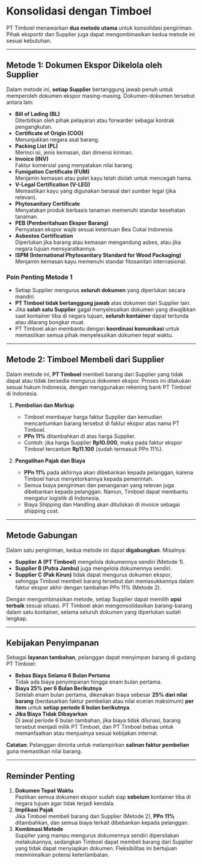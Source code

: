 # Konsolidasi dengan Timboel

PT Timboel menawarkan **dua metode utama** untuk konsolidasi pengiriman. Pihak eksportir dan Supplier juga dapat mengombinasikan kedua metode ini sesuai kebutuhan.


---

## Metode 1: Dokumen Ekspor Dikelola oleh Supplier

Dalam metode ini, **setiap Supplier** bertanggung jawab penuh untuk memperoleh dokumen ekspor masing-masing. Dokumen-dokumen tersebut antara lain:

- **Bill of Lading (BL)**  
  Diterbitkan oleh pihak pelayaran atau forwarder sebagai kontrak pengangkutan.
- **Certificate of Origin (COO)**  
  Menunjukkan negara asal barang.
- **Packing List (PL)**  
  Merinci isi, jenis kemasan, dan dimensi kiriman.
- **Invoice (INV)**  
  Faktur komersial yang menyatakan nilai barang.
- **Fumigation Certificate (FUM)**  
  Menjamin kemasan atau palet kayu telah diolah untuk mencegah hama.
- **V-Legal Certification (V-LEG)**  
  Memastikan kayu yang digunakan berasal dari sumber legal (jika relevan).
- **Phytosanitary Certificate**  
  Menyatakan produk berbasis tanaman memenuhi standar kesehatan tanaman.
- **PEB (Pemberitahuan Ekspor Barang)**  
  Pernyataan ekspor wajib sesuai ketentuan Bea Cukai Indonesia.
- **Asbestos Certification**  
  Diperlukan jika barang atau kemasan mengandung asbes, atau jika negara tujuan mensyaratkannya.
- **ISPM (International Phytosanitary Standard for Wood Packaging)**  
  Menjamin kemasan kayu memenuhi standar fitosanitari internasional.

### Poin Penting Metode 1
- Setiap Supplier mengurus **seluruh dokumen** yang diperlukan secara mandiri.  
- **PT Timboel tidak bertanggung jawab** atas dokumen dari Supplier lain.  
- Jika **salah satu Supplier** gagal menyelesaikan dokumen yang diwajibkan saat kontainer tiba di negara tujuan, **seluruh kontainer** dapat tertunda atau dilarang bongkar muat.  
- PT Timboel akan membantu dengan **koordinasi komunikasi** untuk memastikan semua pihak menyelesaikan dokumen tepat waktu.

---

## Metode 2: Timboel Membeli dari Supplier

Dalam metode ini, **PT Timboel** membeli barang dari Supplier yang tidak dapat atau tidak bersedia mengurus dokumen ekspor. Proses ini dilakukan sesuai hukum Indonesia, dengan menggunakan rekening bank PT Timboel di Indonesia.

1. **Pembelian dan Markup**  
   - Timboel membayar harga faktur Supplier dan kemudian mencantumkan barang tersebut di faktur ekspor atas nama PT Timboel.  
   - **PPn 11%** ditambahkan di atas harga Supplier.  
   - Contoh: jika harga Supplier **Rp10.000**, maka pada faktur ekspor Timboel tercantum **Rp11.100** (sudah termasuk PPn 11%).

2. **Pengalihan Pajak dan Biaya**  
   - **PPn 11%** pada akhirnya akan dibebankan kepada pelanggan, karena Timboel harus menyetorkannya kepada pemerintah.  
   - Semua biaya pengiriman dan penanganan yang relevan juga dibebankan kepada pelanggan. Namun, Timboel dapat membantu mengatur logistik di Indonesia.
   - Biaya Shipping dan Handling akan dituliskan di invoice sebagai shipping cost.

---

## Metode Gabungan

Dalam satu pengiriman, kedua metode ini dapat **digabungkan**. Misalnya:
- **Supplier A (PT Timboel)** mengelola dokumennya sendiri (Metode 1).  
- **Supplier B (Putra Jambu)** juga mengelola dokumennya sendiri.  
- **Supplier C (Pak Kirun)** tidak dapat mengurus dokumen ekspor, sehingga Timboel membeli barang tersebut dan memasukkannya dalam faktur ekspor akhir dengan tambahan PPn 11% (Metode 2).

Dengan mengombinasikan metode, setiap Supplier dapat memilih **opsi terbaik** sesuai situasi. PT Timboel akan mengonsolidasikan barang-barang dalam satu kontainer, selama seluruh dokumen yang diperlukan sudah lengkap.

---

## Kebijakan Penyimpanan

Sebagai **layanan tambahan**, pelanggan dapat menyimpan barang di gudang PT Timboel:

- **Bebas Biaya Selama 6 Bulan Pertama**  
  Tidak ada biaya penyimpanan hingga enam bulan pertama.
- **Biaya 25% per 6 Bulan Berikutnya**  
  Setelah enam bulan pertama, dikenakan biaya sebesar **25% dari nilai barang** (berdasarkan faktur pembelian atau nilai eceran maksimum) **per item** untuk **setiap periode 6 bulan berikutnya**.
- **Jika Biaya Tidak Dibayarkan**  
  Di awal periode 6 bulan tambahan, jika biaya tidak dilunasi, barang tersebut menjadi milik PT Timboel, dan PT Timboel bebas untuk memanfaatkan atau menjualnya sesuai kebijakan internal.

**Catatan**: Pelanggan diminta untuk melampirkan **salinan faktur pembelian** guna memastikan nilai barang.

---

## Reminder Penting

1. **Dokumen Tepat Waktu**  
   Pastikan semua dokumen ekspor sudah siap **sebelum** kontainer tiba di negara tujuan agar tidak terjadi kendala.
2. **Implikasi Pajak**  
   Jika Timboel membeli barang dari Supplier (Metode 2), **PPn 11%** ditambahkan, dan semua biaya terkait dibebankan kepada pelanggan.
3. **Kombinasi Metode**  
   Supplier yang mampu mengurus dokumennya sendiri dipersilakan melakukannya, sedangkan Timboel dapat membeli barang dari Supplier yang tidak dapat menyiapkan dokumen. Fleksibilitas ini bertujuan meminimalkan potensi keterlambatan.
